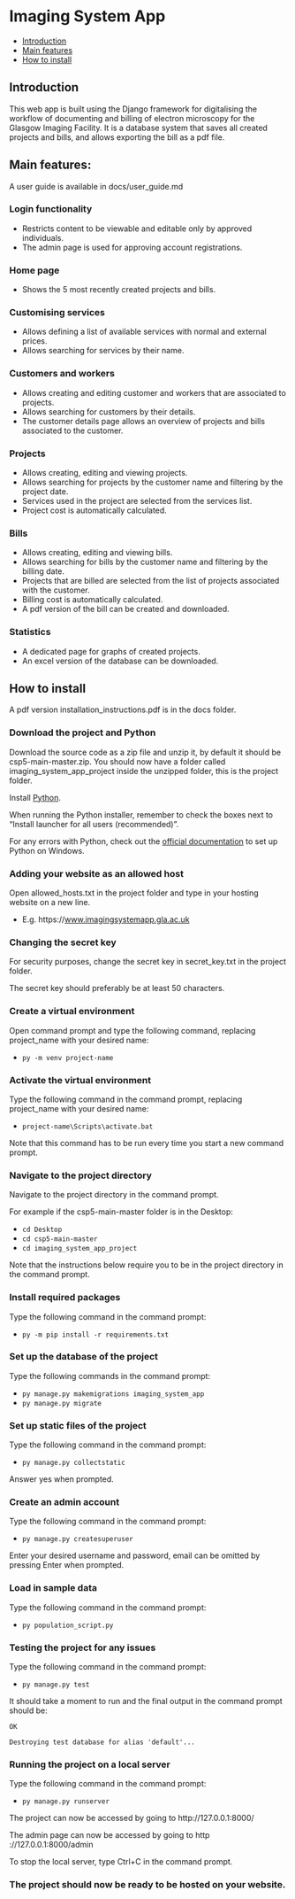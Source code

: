 # Imaging System App

* [Introduction](#introduction)
* [Main features](#main-features)
* [How to install](#how-to-install)


## Introduction

This web app is built using the Django framework for digitalising the workflow of documenting and billing of electron microscopy for the Glasgow Imaging Facility. It is a database system that saves all created projects and bills, and allows exporting the bill as a pdf file.


## Main features:

A user guide is available in docs/user_guide.md

### Login functionality
- Restricts content to be viewable and editable only by approved individuals.
- The admin page is used for approving account registrations.

### Home page
- Shows the 5 most recently created projects and bills.

### Customising services
- Allows defining a list of available services with normal and external prices.
- Allows searching for services by their name.

### Customers and workers
- Allows creating and editing customer and workers that are associated to projects.
- Allows searching for customers by their details.
- The customer details page allows an overview of projects and bills associated to the customer.

### Projects
- Allows creating, editing and viewing projects.
- Allows searching for projects by the customer name and filtering by the project date.
- Services used in the project are selected from the services list.
- Project cost is automatically calculated.

### Bills
- Allows creating, editing and viewing bills.
- Allows searching for bills by the customer name and filtering by the billing date.
- Projects that are billed are selected from the list of projects associated with the customer.
- Billing cost is automatically calculated.
- A pdf version of the bill can be created and downloaded.

### Statistics
- A dedicated page for graphs of created projects.
- An excel version of the database can be downloaded.


## How to install

A pdf version installation_instructions.pdf is in the docs folder.

### **Download the project and Python**

Download the source code as a zip file and unzip it, by default it should be csp5-main-master.zip. You should now have a folder called imaging_system_app_project inside the unzipped folder, this is the project folder.

Install [Python](https://www.python.org/downloads/release/python-3910/).

When running the Python installer, remember to check the boxes next to “Install launcher for all users (recommended)”.

For any errors with Python, check out the [official documentation](https://docs.python.org/3/using/windows.html) to set up Python on Windows.


### **Adding your website as an allowed host**

Open allowed_hosts.txt in the project folder and type in your hosting website on a new line.
- E.g. https​://www.imagingsystemapp.gla.ac.uk


### **Changing the secret key**

For security purposes, change the secret key in secret_key.txt in the project folder.

The secret key should preferably be at least 50 characters.


### **Create a virtual environment**

Open command prompt and type the following command, replacing project_name with your desired name:
- `py -m venv project-name`


### **Activate the virtual environment**

Type the following command in the command prompt, replacing project_name with your desired name:
- `project-name\Scripts\activate.bat`

Note that this command has to be run every time you start a new command prompt.


### **Navigate to the project directory**

Navigate to the project directory in the command prompt.

For example if the csp5-main-master folder is in the Desktop:
- `cd Desktop`
- `cd csp5-main-master`
- `cd imaging_system_app_project`

Note that the instructions below require you to be in the project directory in the command prompt.


### **Install required packages**

Type the following command in the command prompt:

- `py -m pip install -r requirements.txt`


### **Set up the database of the project**

Type the following commands in the command prompt:
- `py manage.py makemigrations imaging_system_app`
- `py manage.py migrate`


### **Set up static files of the project**

Type the following command in the command prompt:
- `py manage.py collectstatic`

Answer yes when prompted.

### **Create an admin account**

Type the following command in the command prompt:
- `py manage.py createsuperuser`

Enter your desired username and password, email can be omitted by pressing Enter when prompted.


### **Load in sample data**

Type the following command in the command prompt:
- `py population_script.py`


### **Testing the project for any issues**

Type the following command in the command prompt:
- `py manage.py test`

It should take a moment to run and the final output in the command prompt should be:

```
OK

Destroying test database for alias 'default'...
```


### **Running the project on a local server**

Type the following command in the command prompt:
- `py manage.py runserver`

The project can now be accessed by going to http​://127.0.0.1:8000/ 

The admin page can now be accessed by going to http​://127.0.0.1:8000/admin 

To stop the local server, type Ctrl+C in the command prompt.


### **The project should now be ready to be hosted on your website.**
